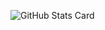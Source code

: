 ![GitHub Stats Card](https://github-readme-stats-gold-six-43.vercel.app/api/?username=shomaku&show_icons=true&count_private=true&theme=dracula)
